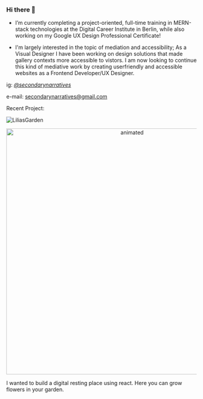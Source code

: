

### Hi there 👋


-   I’m currently completing a project-oriented, full-time training in MERN-stack technologies 
    at the Digital Career Institute in Berlin, while also working on my Google UX Design Professional Certificate!

-   I'm largely interested in the topic of mediation and accessibility; As a Visual Designer I have been working on design solutions that made gallery         contexts more accessible to vistors. I am now looking to continue this kind of mediative work by creating userfriendly and accessible websites as a Frontend       Developer/UX Designer.     

ig: *[@secondarynarratives](https://www.instagram.com/secondarynarratives/?hl=en)*

e-mail: <secondarynarratives@gmail.com>


Recent Project:

![LiliasGarden](https://user-images.githubusercontent.com/74862595/133488026-4e5c76c2-abca-4c36-906b-a155d91b2f36.jpg)

<p align="center">
  <img src="https://user-images.githubusercontent.com/74862595/133743433-706008ee-dc58-470a-bb41-158b99b18409.gif" alt="animated"  width="650"/>
</p>

I wanted to build a digital resting place using react. Here you can grow flowers in your garden.  
